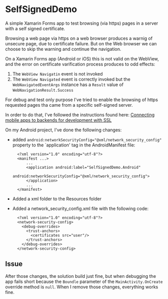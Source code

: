 # SelfSignedDemo
A simple Xamarin Forms app to test browsing (via https) pages in a server with a self signed certificate.

Browsing a web page via https on a web browser produces a warnig of unsecure page, due to certificate failure. But on the Web browser we can choose to skip the warning and continue the navigation.

On a Xamarin Forms app (Android or iOS) this is not valid on the WebView, and the error on certificate varification process produces to odd effects:

1. The `WebView Navigatin` event is not invoked
2. The `WebView Navigated` event is correctly invoked but the `WebNavigatedEventArgs` instance has a `Result` value of `WebNavigationResult.Success`

For debug and test only purpose I've tried to enable the browsing of https requested pages tha came from a specific self-signed server.

In order to do that, I've followed the instructions found here: [Connecting mobile apps to backends for development with SSL](https://medium.com/@noumaan/ssl-app-dev-a2923d5113c6)

On my Android project, I've done the following changes:
- added `android:networkSecurityConfig="@xml/network_security_config"` property to the `application' tag in the AndroidManifest file:

        <?xml version="1.0" encoding="utf-8"?>
        <manifest ...>
    	    ...
    	    <application android:label="SelfSignedDemo.Android"
                         android:networkSecurityConfig="@xml/network_security_config">
            </application>
            ...
        </manifest>
- Added a xml folder to the Resources folder
- Added a network_security_config.xml file with the following code:

        <?xml version="1.0" encoding="utf-8"?>
        <network-security-config>
          <debug-overrides>
            <trust-anchors>
              <certificates src="user"/>
            </trust-anchors>
          </debug-overrides>
        </network-security-config>

## Issue
After those changes, the solution build just fine, but when debugging the app fails short because the `Boundle` parameter of the `MainActivity.OnCreate` override method is `null`. When I remove those changes, everything works fine.
